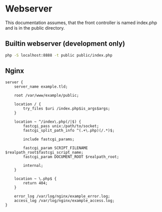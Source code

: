 # Webserver

This documentation assumes, that the front controller is named index.php and is in the public directory.

## Builtin webserver (development only)

```sh
php -S localhost:8888 -t public public/index.php
```

## Nginx

```nginx
server {
    server_name example.tld;

    root /var/www/example/public;

    location / {
        try_files $uri /index.php$is_args$args;
    }

    location ~ ^/index\.php(/|$) {
        fastcgi_pass unix:/path/to/socket;
        fastcgi_split_path_info ^(.+\.php)(/.*)$;

        include fastcgi_params;

        fastcgi_param SCRIPT_FILENAME $realpath_root$fastcgi_script_name;
        fastcgi_param DOCUMENT_ROOT $realpath_root;

        internal;
    }

    location ~ \.php$ {
        return 404;
    }

    error_log /var/log/nginx/example_error.log;
    access_log /var/log/nginx/example_access.log;
}
```
